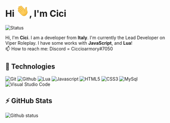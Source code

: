 <h1> Hi <img src="https://raw.githubusercontent.com/ABSphreak/ABSphreak/master/gifs/Hi.gif" width="40px" />, I'm Cici</h1>

<p>
  <img alt="Status" src="https://img.shields.io/badge/gender-%F0%9F%A4%B5-lightgrey" />
</p>

Hi, I'm **Cici**. I am a developer from **Italy**. I'm currently the Lead Developer on Viper Roleplay.
I have some works with **JavaScript**, and **Lua**!
</br>📫 How to reach me:  Discord = Ciccioarmory#7050  </a>

<h2>🚀 Technologies</h2>
<p>
  <img alt="Git" src="https://img.shields.io/badge/-Git-ff8438?style=flat-square&logo=git&logoColor=white" />
  <img alt="Github" src="https://img.shields.io/badge/-Github-2e2e2e?style=flat-square&logo=github&logoColor=white" />
  <img alt="Lua" src="https://img.shields.io/badge/-Lua-5ca4cc?style=flat-square&logo=lua&logoColor=white" />
  <img alt="Javascript" src="https://img.shields.io/badge/-JavaScript-323330?style=flat-square&logo=javascript&logoColor=white" />
  <img alt="HTML5" src="https://img.shields.io/badge/-HTML5-E34F26?style=flat-square&logo=html5&logoColor=white" />
  <img alt="CSS3" src="https://img.shields.io/badge/-CSS3-1572B6?style=flat-square&logo=css3&logoColor=white" />
  <img alt="MySql" src="https://img.shields.io/badge/-MySQL-00756f?style=flat-square&logo=mysql&logoColor=white" />
  <img alt="Visual Studio Code" src="https://img.shields.io/badge/-Visual Studio Code-0078d7?style=flat-square&logo=visual-studio-code&logoColor=white" />
</p>
 
<h2>⚡ GitHub Stats</h2>
<p align="left">
  <img src="https://github-readme-stats-five-lyart.vercel.app/api?username=Ciccioarmory&show_icons=true&layout=compact&theme=react&hide_border=true" alt="Github status" />
</p>

